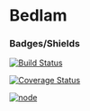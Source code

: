 # Bedlam


### Badges/Shields

[![Build Status](https://travis-ci.org/coding-house-apr2015/bedlam.svg?branch=master)](https://travis-ci.org/coding-house-apr2015/bedlam)

[![Coverage Status](https://coveralls.io/repos/coding-house-apr2015/bedlam/badge.svg?branch=master)](https://coveralls.io/r/coding-house-apr2015/bedlam?branch=master)

[![node](https://img.shields.io/badge/node-v0.12-blue.svg?style=plastic)](https://nodejs.org/)
